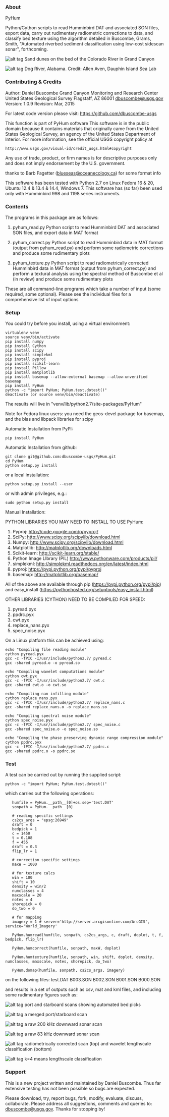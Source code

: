 ### About
PyHum

Python/Cython scripts to read Humminbird DAT and associated SON files, export data, carry out rudimentary radiometric corrections to data, and classify bed texture using the algorithm detailed in Buscombe, Grams, Smith, "Automated riverbed sediment classification using low-cost sidescan sonar", forthcoming.


![alt tag](http://dbuscombe-usgs.github.io/figs/class_R01560.png)
Sand dunes on the bed of the Colorado River in Grand Canyon


![alt tag](http://dbuscombe-usgs.github.io/figs/R00426_map.jpg)
Dog River, Alabama. Credit: Allen Aven, Dauphin Island Sea Lab

### Contributing & Credits

Author:    Daniel Buscombe
           Grand Canyon Monitoring and Research Center
           United States Geological Survey
           Flagstaff, AZ 86001
           dbuscombe@usgs.gov
Version: 1.0.9      Revision: Mar, 2015

For latest code version please visit:
https://github.com/dbuscombe-usgs

This function is part of PyHum software
This software is in the public domain because it contains materials that originally came 
from the United States Geological Survey, an agency of the United States Department of Interior. 
For more information, see the official USGS copyright policy at 
```
http://www.usgs.gov/visual-id/credit_usgs.html#copyright
```

Any use of trade, product, or firm names is for descriptive purposes only and does not imply endorsement by the U.S. government. 

thanks to Barb Fagetter (blueseas@oceanecology.ca) for some format info

This software has been tested with Python 2.7 on Linux Fedora 16 & 20, Ubuntu 12.4 & 13.4 & 14.4, Windows 7.
This software has (so far) been used only with Humminbird 998 and 1198 series instruments. 

### Contents

The programs in this package are as follows:
1) pyhum_read.py
Python script to read Humminbird DAT and associated SON files, and export data in MAT format

2) pyhum_correct.py
Python script to read Humminbird data in MAT format (output from pyhum_read.py) and perform some radiometric corrections and produce some rudimentary plots

3) pyhum_texture.py
Python script to read radiometrically corrected Humminbird data in MAT format (output from pyhum_correct.py) and perform a textural analysis using the spectral method of Buscombe et al (in review) and produce some rudimentary plots

These are all command-line programs which take a number of input (some required, some optional). Please see the individual files for a comprehensive list of input options

### Setup

You could try before you install, using a virtual environment:

```
virtualenv venv
source venv/bin/activate
pip install numpy
pip install Cython
pip install scipy
pip install simplekml
pip install pyproj
pip install scikit-learn
pip install Pillow
pip install matplotlib
pip install basemap --allow-external basemap --allow-unverified basemap
pip install PyHum
python -c "import PyHum; PyHum.test.dotest()"
deactivate (or source venv/bin/deactivate)
```

The results will live in "venv/lib/python2.7/site-packages/PyHum"

Note for Fedora linux users: you need the geos-devel package for basemap, and the blas and libpack libraries for scipy


Automatic Installation from PyPI:

```
pip install PyHum
```

Automatic Installation from github:

```
git clone git@github.com:dbuscombe-usgs/PyHum.git
cd PyHum
python setup.py install
```

or a local installation:

```
python setup.py install --user
```

or with admin privileges, e.g.:

```
sudo python setup.py install
```

Manual Installation:

PYTHON LIBRARIES YOU MAY NEED TO INSTALL TO USE PyHum:
1) Pyproj: http://code.google.com/p/pyproj/
2) SciPy: http://www.scipy.org/scipylib/download.html
3) Numpy: http://www.scipy.org/scipylib/download.html
4) Matplotlib: http://matplotlib.org/downloads.html
5) Scikit-learn: http://scikit-learn.org/stable/
6) Python Image LIbrary (PIL) http://www.pythonware.com/products/pil/
7) simplekml: http://simplekml.readthedocs.org/en/latest/index.html
8) pyproj: https://pypi.python.org/pypi/pyproj
9) basemap: http://matplotlib.org/basemap/

All of the above are available through pip (https://pypi.python.org/pypi/pip) and easy_install (https://pythonhosted.org/setuptools/easy_install.html)

OTHER LIBRARIES (CYTHON) NEED TO BE COMPILED FOR SPEED:
1) pyread.pyx
2) ppdrc.pyx
3) cwt.pyx
4) replace_nans.pyx
5) spec_noise.pyx

On a Linux platform this can be achieved using:

```
echo "Compiling file reading module"
cython pyread.pyx
gcc -c -fPIC -I/usr/include/python2.7/ pyread.c
gcc -shared pyread.o -o pyread.so

echo "Compiling wavelet computations module"
cython cwt.pyx
gcc -c -fPIC -I/usr/include/python2.7/ cwt.c
gcc -shared cwt.o -o cwt.so

echo "Compiling nan infilling module"
cython replace_nans.pyx
gcc -c -fPIC -I/usr/include/python2.7/ replace_nans.c
gcc -shared replace_nans.o -o replace_nans.so

echo "Compiling spectral noise module"
cython spec_noise.pyx
gcc -c -fPIC -I/usr/include/python2.7/ spec_noise.c
gcc -shared spec_noise.o -o spec_noise.so

echo "Compiling the phase preserving dynamic range compression module"
cython ppdrc.pyx
gcc -c -fPIC -I/usr/include/python2.7/ ppdrc.c
gcc -shared ppdrc.o -o ppdrc.so
```

### Test

A test can be carried out by running the supplied script:

```
python -c "import PyHum; PyHum.test.dotest()"
```

which carries out the following operations:

```
   humfile = PyHum.__path__[0]+os.sep+'test.DAT'
   sonpath = PyHum.__path__[0]

   # reading specific settings
   cs2cs_args = "epsg:26949"
   draft = 0
   bedpick = 1
   c = 1450
   t = 0.108
   f = 455
   draft = 0.3
   flip_lr = 1

   # correction specific settings
   maxW = 1000

   # for texture calcs
   win = 100
   shift = 10
   density = win/2
   numclasses = 4
   maxscale = 20
   notes = 4
   shorepick = 0
   do_two = 0

   # for mapping
   imagery = 1 # server='http://server.arcgisonline.com/ArcGIS', service='World_Imagery'

   PyHum.humread(humfile, sonpath, cs2cs_args, c, draft, doplot, t, f, bedpick, flip_lr)

   PyHum.humcorrect(humfile, sonpath, maxW, doplot)

   PyHum.humtexture(humfile, sonpath, win, shift, doplot, density, numclasses, maxscale, notes, shorepick, do_two)

   PyHum.domap(humfile, sonpath, cs2cs_args, imagery)
```

on the following files:
test.DAT
B003.SON
B002.SON
B001.SON
B000.SON

and results in a set of outputs such as csv, mat and kml files, and including some rudimentary figures such as:

![alt tag](http://dbuscombe-usgs.github.io/figs/bed_pick.png)
port and starboard scans showing automated bed picks

![alt tag](http://dbuscombe-usgs.github.io/figs/merge_corrected_scan_ppdrc.png)
a merged port/starboard scan

![alt tag](http://dbuscombe-usgs.github.io/figs/raw_dwnhi.png)
a raw 200 kHz downward sonar scan

![alt tag](http://dbuscombe-usgs.github.io/figs/raw_dwnlow.png)
a raw 83 kHz downward sonar scan

![alt tag](http://dbuscombe-usgs.github.io/figs/class.png)
radiometrically corrected scan (top) and wavelet lengthscale classification (bottom)

![alt tag](http://dbuscombe-usgs.github.io/figs/class_kmeans.png)
k=4 means lengthscale classification

### Support

This is a new project written and maintained by Daniel Buscombe. Thus far extensive testing has not been possible so bugs are expected. 

Please download, try, report bugs, fork, modify, evaluate, discuss, collaborate. Please address all suggestions, comments and queries to: dbuscombe@usgs.gov. Thanks for stopping by! 




